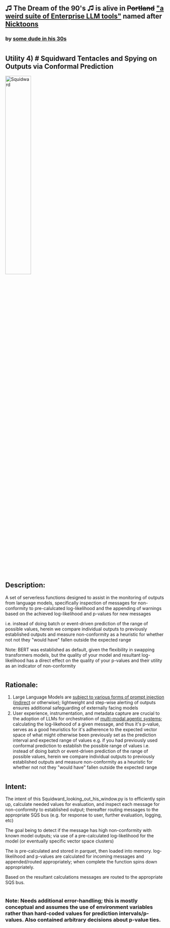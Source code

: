 ## ♫ The Dream of the 90's ♫ is alive in ~~Portland~~ ["a weird suite of Enterprise LLM tools"](https://github.com/users/rabbidave/projects/1) named after [Nicktoons](https://en.wikipedia.org/wiki/Nicktoons)
### by [some dude in his 30s](https://www.linkedin.com/in/davidisaacpierce)
#
## Utility 4) # Squidward Tentacles and Spying on Outputs via Conformal Prediction

<img src="https://upload.wikimedia.org/wikipedia/en/thumb/8/8f/Squidward_Tentacles.svg/1200px-Squidward_Tentacles.svg.png" alt="Squidward" title="Squidward" width="40%">

## Description:
A set of serverless functions designed to assist in the monitoring of outputs from language models, specifically inspection of messages for non-conformity to pre-calulcated log-likelihood and the appending of warnings based on the achieved log-likelihood and p-values for new messages

i.e. instead of doing batch or event-driven prediction of the range of possible values, herein we compare individual outputs to previously established outputs and measure non-conformity as a heuristic for whether not not they "would have" fallen outside the expected range

Note: BERT was established as default, given the flexibility in swapping transformers models, but the quality of your model and resultant log-likelihood has a direct effect on the quality of your p-values and their utility as an indicator of non-conformity

#
## Rationale:

1) Large Language Models are [subject to various forms of prompt injection](https://github.com/greshake/llm-security) ([indirect](https://github.com/greshake/llm-security#compromising-llms-using-indirect-prompt-injection) or otherwise); lightweight and step-wise alerting of outputs ensures additional safeguarding of externally facing models
2) User experience, instrumentation, and metadata capture are crucial to the adoption of LLMs for orchestration of [multi-modal agentic systems](https://en.wikipedia.org/wiki/Multi-agent_system); calculating the log-likehood of a given message, and thus it's p-value, serves as a good heuristics for it's adherence to the expected vector space of what might otherwise been previously set as the prediction interval and expected range of values e.g. if you had previously used conformal prediction to establish the possible range of values i.e. instead of doing batch or event-driven prediction of the range of possible values, herein we compare individual outputs to previously established outputs and measure non-conformity as a heuristic for whether not not they "would have" fallen outside the expected range
#
## Intent:

The intent of this Squidward_looking_out_his_window.py is to efficiently spin up, calculate needed values for evaluation, and inspect each message for non-conformity to established output; thereafter routing messages to the appropriate SQS bus (e.g. for response to user, further evaluation, logging, etc)

The goal being to detect if the message has high non-conformity with known model outputs; via use of a pre-calculated log-likelihood for the model (or eventually specific vector space clusters)
    
The is pre-calculated and stored in parquet, then loaded into memory. log-likelihood and p-values are calculated for incoming messages and appended/routed appropriately; when complete the function spins down appropriately. 

Based on the resultant calculations messages are routed to the appropriate SQS bus.

#
### Note: Needs additional error-handling; this is mostly conceptual and assumes the use of environment variables rather than hard-coded values for prediction intervals/p-values. Also contained arbitrary decisions about p-value ties.